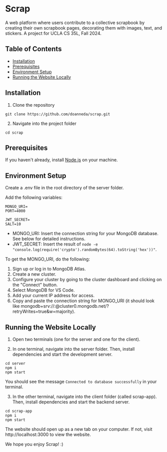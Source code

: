 # Scrap
A web platform where users contribute to a collective scrapbook by creating their own scrapbook pages, decorating them with images, text, and stickers. A project for UCLA CS 35L, Fall 2024.

## Table of Contents
- [Installation](#installation)
- [Prerequisites](#prerequisites)
- [Environment Setup](#environment-setup)
- [Running the Website Locally](#running-the-website-locally)

## Installation

1. Clone the repository

```
git clone https://github.com/doanneda/scrap.git
```

2. Navigate into the project folder

```
cd scrap
```

## Prerequisites

If you haven't already, install [Node.js](https://nodejs.org/en/download) on your machine.

## Environment Setup

Create a .env file in the root directory of the server folder.

Add the following variables:

```
MONGO_URI=
PORT=4000

JWT_SECRET=
SALT=10
```

- MONGO_URI: Insert the connection string for your MongoDB database. See below for detailed instructions.
- JWT_SECRET: Insert the result of ```node -e "console.log(require('crypto').randomBytes(64).toString('hex'))"```.

To get the MONGO_URI, do the following:
1. Sign up or log in to MongoDB Atlas.
2. Create a new cluster.
3. Configure your cluster by going to the cluster dashboard and clicking on the "Connect" button.
4. Select MongoDB for VS Code.
5. Add your current IP address for access.
6. Copy and paste the connection string for MONGO_URI
   (it should look like mongodb+srv://<username>:<password>@cluster0.mongodb.net/<dbname>?retryWrites=true&w=majority).

 
## Running the Website Locally

1. Open two terminals (one for the server and one for the client).

2. In one terminal, navigate into the server folder. Then, install dependencies and start the development server.

```
cd server
npm i
npm start
```

You should see the message ```Connected to database successfully``` in your terminal.

3. In the other terminal, navigate into the client folder (called scrap-app). Then, install dependencies and start the backend server.

```
cd scrap-app
npm i
npm start
```

The website should open up as a new tab on your computer. If not, visit http://localhost:3000 to view the website.

We hope you enjoy Scrap! :)
